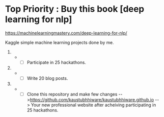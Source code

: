# Top Priority : Buy this book [deep learning for nlp]
https://machinelearningmastery.com/deep-learning-for-nlp/


Kaggle simple machine learning projects done by me.
1. - -[ ] Participate in 25 hackathons.
2. - -[ ] Write 20 blog posts.
3. - -[ ] Clone this repository and make few changes -->https://github.com/kaustubhhiware/kaustubhhiware.github.io --> Your new professional website after acheiving participating in 25 hackathons.
